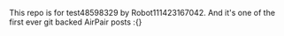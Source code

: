 This repo is for test48598329 by Robot111423167042. And it's one of the first ever git backed AirPair posts :{}